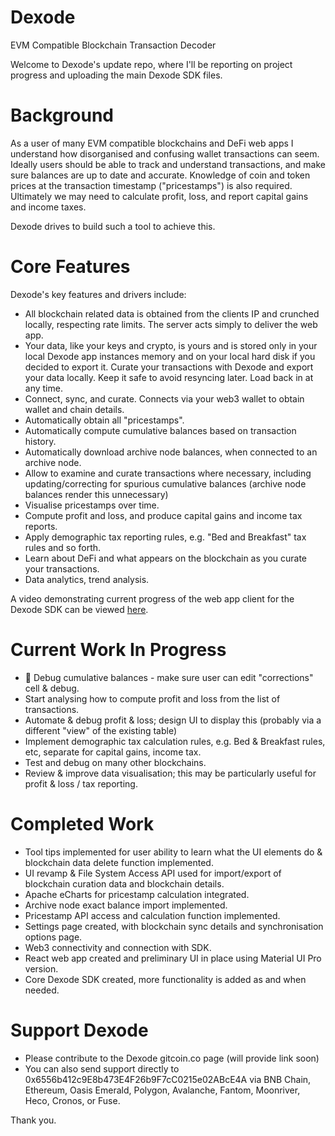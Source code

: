 # Dexode
EVM Compatible Blockchain Transaction Decoder

Welcome to Dexode's update repo, where I'll be reporting on project progress and uploading the main Dexode SDK files.

# Background

As a user of many EVM compatible blockchains and DeFi web apps I understand how disorganised and confusing wallet transactions can seem. Ideally users should be able to track and understand transactions, and make sure balances are up to date and accurate. Knowledge of coin and token prices at the transaction timestamp ("pricestamps") is also required. Ultimately we may need to calculate profit, loss, and report capital gains and income taxes.

Dexode drives to build such a tool to achieve this.

# Core Features

Dexode's key features and drivers include:

* All blockchain related data is obtained from the clients IP and crunched locally, respecting rate limits. The server acts simply to deliver the web app.
* Your data, like your keys and crypto, is yours and is stored only in your local Dexode app instances memory and on your local hard disk if you decided to export it. Curate your transactions with Dexode and export your data locally. Keep it safe to avoid resyncing later. Load back in at any time.
* Connect, sync, and curate. Connects via your web3 wallet to obtain wallet and chain details.
* Automatically obtain all "pricestamps".
* Automatically compute cumulative balances based on transaction history.
* Automatically download archive node balances, when connected to an archive node.
* Allow to examine and curate transactions where necessary, including updating/correcting for spurious cumulative balances (archive node balances render this unnecessary)
* Visualise pricestamps over time.
* Compute profit and loss, and produce capital gains and income tax reports.
* Apply demographic tax reporting rules, e.g. "Bed and Breakfast" tax rules and so forth.
* Learn about DeFi and what appears on the blockchain as you curate your transactions.
* Data analytics, trend analysis.

A video demonstrating current progress of the web app client for the Dexode SDK can be viewed [here].

# Current Work In Progress

* 🚧 Debug cumulative balances - make sure user can edit "corrections" cell & debug.
* Start analysing how to compute profit and loss from the list of transactions.
* Automate & debug profit & loss; design UI to display this (probably via a different "view" of the existing table)
* Implement demographic tax calculation rules, e.g. Bed & Breakfast rules, etc, separate for capital gains, income tax.
* Test and debug on many other blockchains.
* Review & improve data visualisation; this may be particularly useful for profit & loss / tax reporting.

[here]:https://www.pshdev.net:3000/56a580ad3befc663da709977ba17447ffa133c85/demo?pw=96142ddf59dd612692f995ce8f483480825148a4

# Completed Work

* Tool tips implemented for user ability to learn what the UI elements do & blockchain data delete function implemented.
* UI revamp & File System Access API used for import/export of blockchain curation data and blockchain details.
* Apache eCharts for pricestamp calculation integrated.
* Archive node exact balance import implemented.
* Pricestamp API access and calculation function implemented.
* Settings page created, with blockchain sync details and synchronisation options page.
* Web3 connectivity and connection with SDK.
* React web app created and preliminary UI in place using Material UI Pro version.
* Core Dexode SDK created, more functionality is added as and when needed.

# Support Dexode

* Please contribute to the Dexode gitcoin.co page (will provide link soon)
* You can also send support directly to 0x6556b412c9E8b473E4F26b9F7cC0215e02ABcE4A via BNB Chain, Ethereum, Oasis Emerald, Polygon, Avalanche, Fantom, Moonriver, Heco, Cronos, or Fuse.

Thank you.
